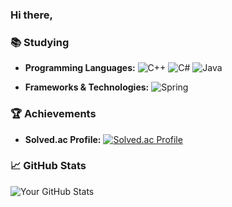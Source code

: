 ### Hi there, 

### 📚 Studying

- **Programming Languages:** 
  ![C++](https://img.shields.io/badge/C++-00599C?style=flat&logo=c%2B%2B&logoColor=white)
  ![C#](https://img.shields.io/badge/C%23-239120?style=flat&logo=c-sharp&logoColor=white)
  ![Java](https://img.shields.io/badge/Java-007396?style=flat&logo=java&logoColor=white)
  
- **Frameworks & Technologies:**
  ![Spring](https://img.shields.io/badge/Spring-6DB33F?style=flat&logo=spring&logoColor=white)

### 🏆 Achievements

- **Solved.ac Profile:**
  [![Solved.ac Profile](http://mazassumnida.wtf/api/v2/generate_badge?boj=dfdfg1)](https://solved.ac/dfdfg1)

### 📈 GitHub Stats

![Your GitHub Stats](https://github-readme-stats.vercel.app/api?username=dfdfg42&show_icons=true&theme=radical)

